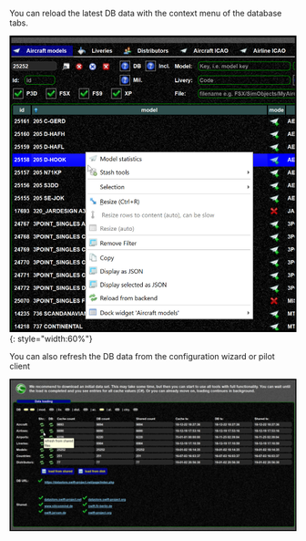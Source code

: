 <!--
    SPDX-FileCopyrightText: Copyright (C) swift Project Community / Contributors
    SPDX-License-Identifier: GFDL-1.3-only
-->

You can reload the latest DB data with the context menu of the database tabs.

![](./../../img/Reload_DB_data.jpg){: style="width:60%"}

You can also refresh the DB data from the configuration wizard or pilot client

![](./../../img/Refresh_DB_data.jpg)
